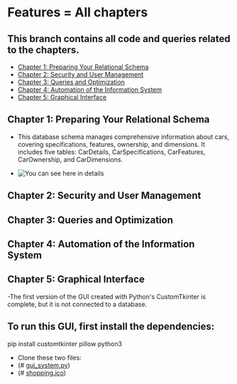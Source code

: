 # Features = All chapters

## This branch contains all code and queries related to the chapters.
- [Chapter 1: Preparing Your Relational Schema](#chapter-1-preparing-your-relational-schema)
- [Chapter 2: Security and User Management](#chapter-2-Security-and-User-Management)
- [ Chapter 3: Queries and Optimization](#Chapter-3-Queries-and-Optimization)
- [Chapter 4: Automation of the Information System](#Chapter-4-Automation-of-the-Information-System)
- [Chapter 5: Graphical Interface](#Chapter-5-Graphical-Interface)


## Chapter 1: Preparing Your Relational Schema
- This database schema manages comprehensive information about cars, covering specifications, features, ownership, and dimensions. It includes five tables: CarDetails, CarSpecifications, CarFeatures, CarOwnership, and CarDimensions. 

- ![You can see here in details](#https://github.com/Krutik-Vanjara/VEHICLE_DATABASE/tree/DATASET)
## Chapter 2: Security and User Management

## Chapter 3: Queries and Optimization

## Chapter 4: Automation of the Information System

## Chapter 5: Graphical Interface

 -The first version of the GUI created with Python's CustomTkinter is complete, but it is not connected to a database.

## To run this GUI, first install the dependencies:

pip install customtkinter pillow python3

-  Clone these two files:
-  (# [gui_system.py](https://github.com/Krutik-Vanjara/VEHICLE_DATABASE/blob/Features/gui_system.py))
-  (# [shopping.ico](https://github.com/Krutik-Vanjara/VEHICLE_DATABASE/blob/Features/shopping.ico))
